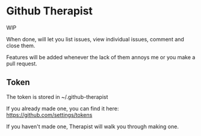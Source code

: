 Github Therapist
================

WIP 

When done, will let you list issues, view individual issues, comment and close them.

Features will be added whenever the lack of them annoys me or you make a pull request.

## Token

The token is stored in ~/.github-therapist

If you already made one, you can find it here:
https://github.com/settings/tokens

If you haven't made one, Therapist will walk you through making one.
